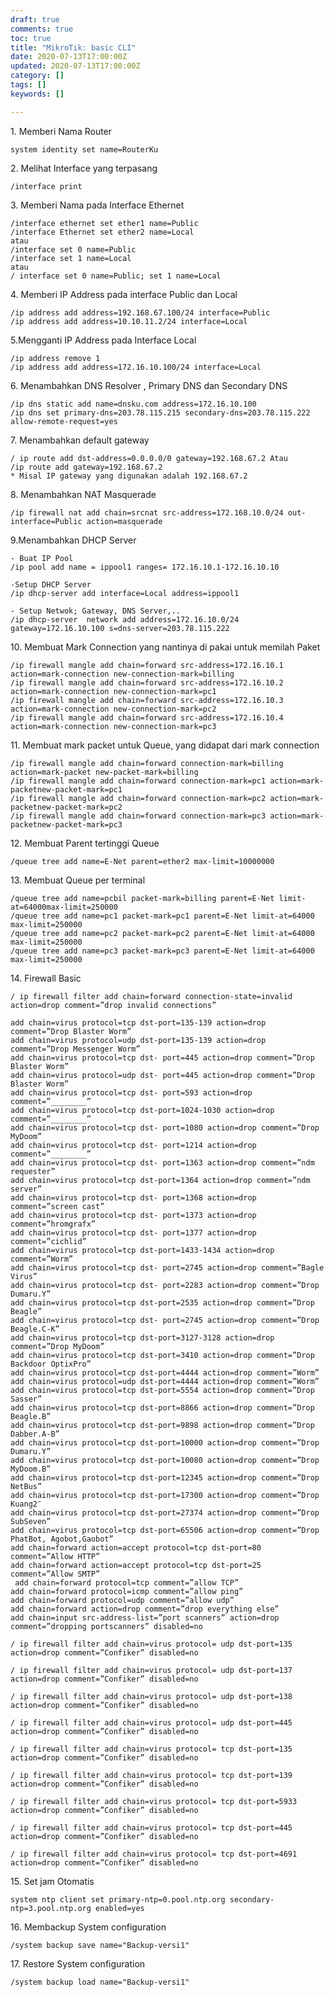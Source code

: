 ```yaml
---
draft: true
comments: true
toc: true
title: "MikroTik: basic CLI"
date: 2020-07-13T17:00:00Z
updated: 2020-07-13T17:00:00Z
category: []
tags: []
keywords: []

---
```

1\. Memberi Nama Router

    system identity set name=RouterKu

2\. Melihat Interface yang terpasang

    /interface print

3\. Memberi Nama pada Interface Ethernet

    /interface ethernet set ether1 name=Public
    /interface Ethernet set ether2 name=Local 
    atau
    /interface set 0 name=Public
    /interface set 1 name=Local 
    atau
    / interface set 0 name=Public; set 1 name=Local

4\. Memberi IP Address pada interface Public dan Local

    /ip address add address=192.168.67.100/24 interface=Public
    /ip address add address=10.10.11.2/24 interface=Local

5\.Mengganti IP Address pada Interface Local

    /ip address remove 1
    /ip address add address=172.16.10.100/24 interface=Local

6\. Menambahkan DNS Resolver , Primary DNS dan Secondary DNS

    /ip dns static add name=dnsku.com address=172.16.10.100
    /ip dns set primary-dns=203.78.115.215 secondary-dns=203.78.115.222 allow-remote-request=yes

7\. Menambahkan default gateway

    / ip route add dst-address=0.0.0.0/0 gateway=192.168.67.2 Atau
    /ip route add gateway=192.168.67.2
    * Misal IP gateway yang digunakan adalah 192.168.67.2

8\. Menambahkan NAT Masquerade

    /ip firewall nat add chain=srcnat src-address=172.168.10.0/24 out-interface=Public action=masquerade

9\.Menambahkan DHCP Server

    - Buat IP Pool
    /ip pool add name = ippool1 ranges= 172.16.10.1-172.16.10.10
    
    -Setup DHCP Server
    /ip dhcp-server add interface=Local address=ippool1
    
    - Setup Netwok; Gateway, DNS Server,..
    /ip dhcp-server  network add address=172.16.10.0/24 gateway=172.16.10.100 s=dns-server=203.78.115.222
    

10\. Membuat Mark Connection yang nantinya di pakai untuk memilah Paket

    /ip firewall mangle add chain=forward src-address=172.16.10.1 action=mark-connection new-connection-mark=billing
    /ip firewall mangle add chain=forward src-address=172.16.10.2 action=mark-connection new-connection-mark=pc1
    /ip firewall mangle add chain=forward src-address=172.16.10.3 action=mark-connection new-connection-mark=pc2
    /ip firewall mangle add chain=forward src-address=172.16.10.4 action=mark-connection new-connection-mark=pc3

11\. Membuat mark packet untuk Queue, yang didapat dari mark connection

    /ip firewall mangle add chain=forward connection-mark=billing action=mark-packet new-packet-mark=billing
    /ip firewall mangle add chain=forward connection-mark=pc1 action=mark-packetnew-packet-mark=pc1
    /ip firewall mangle add chain=forward connection-mark=pc2 action=mark-packetnew-packet-mark=pc2
    /ip firewall mangle add chain=forward connection-mark=pc3 action=mark-packetnew-packet-mark=pc3

12\. Membuat Parent tertinggi Queue

    /queue tree add name=E-Net parent=ether2 max-limit=10000000

13\. Membuat Queue per terminal

    /queue tree add name=pcbil packet-mark=billing parent=E-Net limit-at=64000max-limit=250000
    /queue tree add name=pc1 packet-mark=pc1 parent=E-Net limit-at=64000 max-limit=250000
    /queue tree add name=pc2 packet-mark=pc2 parent=E-Net limit-at=64000 max-limit=250000
    /queue tree add name=pc3 packet-mark=pc3 parent=E-Net limit-at=64000 max-limit=250000

14\. Firewall Basic

    / ip firewall filter add chain=forward connection-state=invalid action=drop comment=”drop invalid connections”
    
    add chain=virus protocol=tcp dst-port=135-139 action=drop comment=”Drop Blaster Worm”
    add chain=virus protocol=udp dst-port=135-139 action=drop comment=”Drop Messenger Worm”
    add chain=virus protocol=tcp dst- port=445 action=drop comment=”Drop Blaster Worm”
    add chain=virus protocol=udp dst- port=445 action=drop comment=”Drop Blaster Worm”
    add chain=virus protocol=tcp dst- port=593 action=drop comment=”________”
    add chain=virus protocol=tcp dst-port=1024-1030 action=drop comment=”________”
    add chain=virus protocol=tcp dst- port=1080 action=drop comment=”Drop MyDoom”
    add chain=virus protocol=tcp dst- port=1214 action=drop comment=”________”
    add chain=virus protocol=tcp dst- port=1363 action=drop comment=”ndm requester”
    add chain=virus protocol=tcp dst-port=1364 action=drop comment=”ndm server”
    add chain=virus protocol=tcp dst- port=1368 action=drop comment=”screen cast”
    add chain=virus protocol=tcp dst- port=1373 action=drop comment=”hromgrafx”
    add chain=virus protocol=tcp dst- port=1377 action=drop comment=”cichlid”
    add chain=virus protocol=tcp dst-port=1433-1434 action=drop comment=”Worm”
    add chain=virus protocol=tcp dst- port=2745 action=drop comment=”Bagle Virus”
    add chain=virus protocol=tcp dst- port=2283 action=drop comment=”Drop Dumaru.Y”
    add chain=virus protocol=tcp dst-port=2535 action=drop comment=”Drop Beagle”
    add chain=virus protocol=tcp dst- port=2745 action=drop comment=”Drop Beagle.C-K”
    add chain=virus protocol=tcp dst-port=3127-3128 action=drop comment=”Drop MyDoom”
    add chain=virus protocol=tcp dst-port=3410 action=drop comment=”Drop Backdoor OptixPro”
    add chain=virus protocol=tcp dst-port=4444 action=drop comment=”Worm”
    add chain=virus protocol=udp dst-port=4444 action=drop comment=”Worm”
    add chain=virus protocol=tcp dst-port=5554 action=drop comment=”Drop Sasser”
    add chain=virus protocol=tcp dst-port=8866 action=drop comment=”Drop Beagle.B”
    add chain=virus protocol=tcp dst-port=9898 action=drop comment=”Drop Dabber.A-B”
    add chain=virus protocol=tcp dst-port=10000 action=drop comment=”Drop Dumaru.Y”
    add chain=virus protocol=tcp dst-port=10080 action=drop comment=”Drop MyDoom.B”
    add chain=virus protocol=tcp dst-port=12345 action=drop comment=”Drop NetBus”
    add chain=virus protocol=tcp dst-port=17300 action=drop comment=”Drop Kuang2″
    add chain=virus protocol=tcp dst-port=27374 action=drop comment=”Drop SubSeven”
    add chain=virus protocol=tcp dst-port=65506 action=drop comment=”Drop PhatBot, Agobot,Gaobot”
    add chain=forward action=accept protocol=tcp dst-port=80 comment=”Allow HTTP”
    add chain=forward action=accept protocol=tcp dst-port=25 comment=”Allow SMTP”
     add chain=forward protocol=tcp comment=”allow TCP”
    add chain=forward protocol=icmp comment=”allow ping”
    add chain=forward protocol=udp comment=”allow udp”
    add chain=forward action=drop comment=”drop everything else”
    add chain=input src-address-list=”port scanners” action=drop comment=”dropping portscanners” disabled=no
     
    / ip firewall filter add chain=virus protocol= udp dst-port=135 action=drop comment=”Confiker” disabled=no
    
    / ip firewall filter add chain=virus protocol= udp dst-port=137 action=drop comment=”Confiker” disabled=no
    
    / ip firewall filter add chain=virus protocol= udp dst-port=138 action=drop comment=”Confiker” disabled=no
    
    / ip firewall filter add chain=virus protocol= udp dst-port=445 action=drop comment=”Confiker” disabled=no
    
    / ip firewall filter add chain=virus protocol= tcp dst-port=135 action=drop comment=”Confiker” disabled=no
    
    / ip firewall filter add chain=virus protocol= tcp dst-port=139 action=drop comment=”Confiker” disabled=no
    
    / ip firewall filter add chain=virus protocol= tcp dst-port=5933 action=drop comment=”Confiker” disabled=no
    
    / ip firewall filter add chain=virus protocol= tcp dst-port=445 action=drop comment=”Confiker” disabled=no
    
    / ip firewall filter add chain=virus protocol= tcp dst-port=4691 action=drop comment=”Confiker” disabled=no

15\. Set jam Otomatis

    system ntp client set primary-ntp=0.pool.ntp.org secondary-ntp=3.pool.ntp.org enabled=yes
    

16\. Membackup System configuration

    /system backup save name="Backup-versi1"

17\. Restore System configuration

    /system backup load name="Backup-versi1"